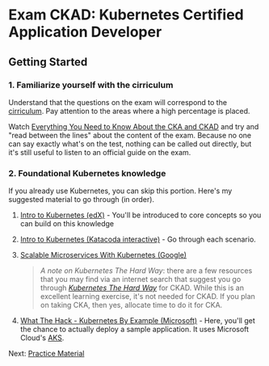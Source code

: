 # Exam CKAD: Kubernetes Certified Application Developer

## Getting Started

### 1. Familiarize yourself with the cirriculum
Understand that the questions on the exam will correspond to the [cirriculum](https://github.com/cncf/curriculum). Pay attention to the areas where a high percentage is placed.

Watch [Everything You Need to Know About the CKA and CKAD](https://www.youtube.com/watch?v=WFGPArjYMbQ) and try and "read between the lines" about the content of the exam. Because no one can say exactly what's on the test, nothing can be called out directly, but it's still useful to listen to an official guide on the exam.

### 2. Foundational Kubernetes knowledge
If you already use Kubernetes, you can skip this portion. Here's my suggested material to go through (in order).

1. [Intro to Kubernetes (edX)](https://www.edx.org/course/introduction-to-kubernetes) - You'll be introduced to core concepts so you can build on this knowledge

2. [Intro to Kubernetes (Katacoda interactive)](https://www.katacoda.com/courses/kubernetes) - Go through each scenario.

3. [Scalable Microservices With Kubernetes (Google)](https://eu.udacity.com/course/scalable-microservices-with-kubernetes--ud615)
    > _A note on Kubernetes The Hard Way_: there are a few resources that you may find via an internet search that suggest you go through [*Kubernetes The Hard Way*](https://github.com/kelseyhightower/kubernetes-the-hard-way) for CKAD. While this is an excellent learning exercise, it's not needed for CKAD. If you plan on taking CKA, then yes, allocate time to do it for CKA.

4. [What The Hack - Kubernetes By Example (Microsoft)](https://github.com/microsoft/WhatTheHack/blob/master/001-IntroToKubernetes) - Here, you'll get the chance to actually deploy a sample application. It uses Microsoft Cloud's [AKS](https://docs.microsoft.com/en-us/azure/aks/kubernetes-walkthrough).

Next: [Practice Material](3-practice-material.md)